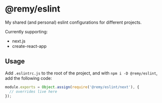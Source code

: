 # @remy/eslint

My shared (and personal) eslint configurations for different projects.

Currently supporting:

* next.js
* create-react-app

## Usage

Add `.eslintrc.js` to the root of the project, and with `npm i -D @remy/eslint`,
add the following code:

```js
module.exports = Object.assign(require('@remy/eslint/next'), {
  // overrides live here
});
```
